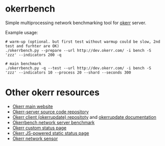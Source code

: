 # okerrbench

Simple multiprocessing network benchmarking tool for [okerr](https://okerr.com/) server.

Example usage:
~~~shell script
# warm-up (optional. but first test without warmup could be slow, 2nd test and furhter are OK)
./okerrbench.py --prepare --url http://dev.okerr.com/ -i bench -S 'zzz' --indicators 200 -q

# main benchmark
./okerrbench.py -q --test --url http://dev.okerr.com/ -i bench -S 'zzz' --indicators 10 --process 20 --shard --seconds 300 
~~~

# Other okerr resources
- [Okerr main website](https://okerr.com/)
- [Okerr-server source code repository](https://github.com/yaroslaff/okerr-dev/) 
- [Okerr client (okerrupdate) repositoty](https://github.com/yaroslaff/okerrupdate) and [okerrupdate documentation](https://okerrupdate.readthedocs.io/)
- [Okerrbench network server benchmark](https://github.com/yaroslaff/okerrbench)
- [Okerr custom status page](https://github.com/yaroslaff/okerr-status)
- [Okerr JS-powered static status page](https://github.com/yaroslaff/okerrstatusjs)
- [Okerr network sensor](https://github.com/yaroslaff/sensor)

